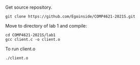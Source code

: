 Get source repository.
```
git clone https://github.com/Egoinside/COMP4621-2021S.git
```

Move to directory of lab 1 and compile:
```
cd COMP4621-2021S/lab1
gcc client.c -o client.o
```

To run client.o
```
./client.o
```
